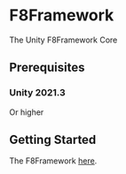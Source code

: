 # F8Framework
The Unity F8Framework Core

## Prerequisites
### Unity 2021.3
Or higher

## Getting Started
The F8Framework [here](https://github.com/TippingGame/F8Framework.git).
